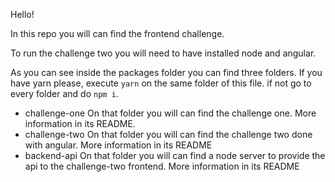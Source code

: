 Hello!

In this repo you will can find the frontend challenge.

To run the challenge two you will need to have installed node and angular.

As you can see inside the packages folder you can find three folders.
If you have yarn please, execute `yarn` on the same folder of this file. if not go to every folder and do `npm i`.


- challenge-one
    On that folder you will can find the challenge one. More information in its README.
- challenge-two
    On that folder you will can find the challenge two done with angular. More information in its README
- backend-api
    On that folder you will can find a node server to provide the api to the challenge-two frontend. More information in its README